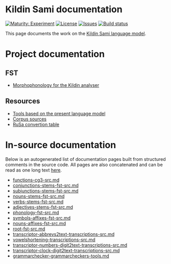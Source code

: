 # Kildin Sami documentation

[![Maturity: Experiment](https://img.shields.io/badge/Maturity-Experiment-black.svg)](https://giellalt.github.io/MaturityClassification.html)
[![License](https://img.shields.io/github/license/giellalt/lang-sjd)](https://raw.githubusercontent.com/giellalt/lang-sjd/main/LICENSE)
[![Issues](https://img.shields.io/github/issues/giellalt/lang-sjd)](https://github.com/giellalt/lang-sjd/issues)
[![Build status](https://github.com/giellalt/lang-sjd/workflows/Speller%20CI+CD/badge.svg)](https://github.com/giellalt/lang-sjd/actions)

This page documents the work on the [Kildin Sami language model](https://github.com/giellalt/lang-sjd). 

# Project documentation

## FST

* [Morphophonology for the Kildin analyser](docu-twol.eng.html)

## Resources

* [Tools based on the present language model](https://giellatekno.uit.no/cgi/index.sjd.eng.html)
* [Corpus sources](docu-corpus-sources.txt)
* [RuSa convertion table](RuSaDicConvertingTableB_meeting_20.04.2009.txt)

# In-source documentation

Below is an autogenerated list of documentation pages built from structured comments in the source code. All pages are also concatenated and can be read as one long text [here](sjd.md).
* [functions-cg3-src.md](functions-cg3-src.md)
* [conjunctions-stems-fst-src.md](conjunctions-stems-fst-src.md)
* [subjunctions-stems-fst-src.md](subjunctions-stems-fst-src.md)
* [nouns-stems-fst-src.md](nouns-stems-fst-src.md)
* [verbs-stems-fst-src.md](verbs-stems-fst-src.md)
* [adjectives-stems-fst-src.md](adjectives-stems-fst-src.md)
* [phonology-fst-src.md](phonology-fst-src.md)
* [symbols-affixes-fst-src.md](symbols-affixes-fst-src.md)
* [nouns-affixes-fst-src.md](nouns-affixes-fst-src.md)
* [root-fst-src.md](root-fst-src.md)
* [transcriptor-abbrevs2text-transcriptions-src.md](transcriptor-abbrevs2text-transcriptions-src.md)
* [vowelshortening-transcriptions-src.md](vowelshortening-transcriptions-src.md)
* [transcriptor-numbers-digit2text-transcriptions-src.md](transcriptor-numbers-digit2text-transcriptions-src.md)
* [transcriptor-clock-digit2text-transcriptions-src.md](transcriptor-clock-digit2text-transcriptions-src.md)
* [grammarchecker-grammarcheckers-tools.md](grammarchecker-grammarcheckers-tools.md)

